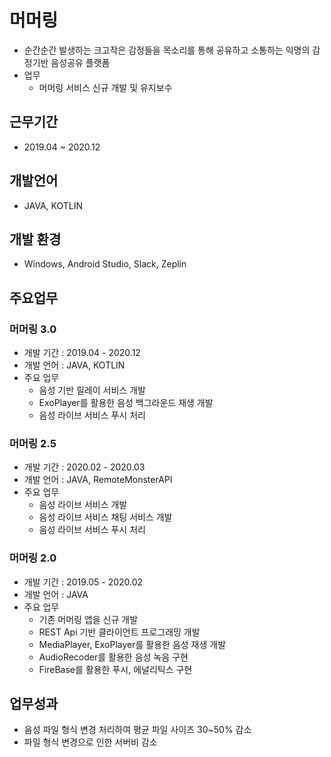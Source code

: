 # 머머링
- 순간순간 발생하는 크고작은 감정들을 목소리를 통해 공유하고 소통하는 익명의 감정기반 음성공유 플랫폼
- 업무
  - 머머링 서비스 신규 개발 및 유지보수

## 근무기간
- 2019.04 ~ 2020.12

## 개발언어
- JAVA, KOTLIN

## 개발 환경
- Windows, Android Studio, Slack, Zeplin

## 주요업무
  ### 머머링 3.0
  - 개발 기간 : 2019.04 - 2020.12
  - 개발 언어 : JAVA, KOTLIN
  - 주요 업무
    - 음성 기반 릴레이 서비스 개발
    - ExoPlayer를 활용한 음성 백그라운드 재생 개발
    - 음성 라이브 서비스 푸시 처리

  ### 머머링 2.5
  - 개발 기간 : 2020.02 - 2020.03
  - 개발 언어 : JAVA, RemoteMonsterAPI
  - 주요 업무
    - 음성 라이브 서비스 개발
    - 음성 라이브 서비스 채팅 서비스 개발
    - 음성 라이브 서비스 푸시 처리

  ### 머머링 2.0
  - 개발 기간 : 2019.05 - 2020.02
  - 개발 언어 : JAVA
  - 주요 업무
    - 기존 머머링 앱을 신규 개발
    - REST Api 기반 클라이언트 프로그래밍 개발
    - MediaPlayer, ExoPlayer를 활용한 음성 재생 개발
    - AudioRecoder를 활용한 음성 녹음 구현
    - FireBase를 활용한 푸시, 에널리틱스 구현

## 업무성과
 - 음성 파일 형식 변경 처리하여 평균 파일 사이즈 30~50% 감소
 - 파일 형식 변경으로 인한 서버비 감소

